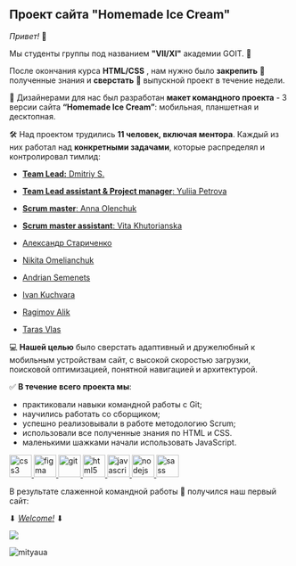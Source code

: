 ## Проект сайта "Homemade Ice Cream"

_Привет!_ :wave:

Мы студенты группы под названием **"VII/XI"** академии GOIT. :rocket:

После окончания курса **HTML/CSS** , нам нужно было **закрепить** :pushpin:
полученные знания и **сверстать** :page_with_curl: выпускной проект в течение
недели.

:art: Дизайнерами для нас был разработан **макет командного проекта** - 3 версии
сайта **“Homemade Ice Cream”**: мобильная, планшетная и десктопная.

:hammer_and_wrench: Над проектом трудились **11 человек, включая
ментора**. Каждый из них работал над **конкретными задачами**, которые
распределял и контролировал тимлид:

- [**Team Lead:** Dmitriy S.](https://github.com/mityaua)

- [**Team Lead assistant & Project manager**: Yuliia Petrova](https://github.com/Yuliia-Petrova)

- [**Scrum master**: Anna Olenchuk](https://github.com/AnnaOlenchuk)

- [**Scrum master assistant**: Vita Khutorianska](https://github.com/vita-khutorianska)

- [Александр Стариченко](https://github.com/Glasgalas)

- [Nikita Omelianchuk](https://github.com/NikitaOmelianchuk)

- [Andrian Semenets](https://github.com/AndrianSemenets)

- [Ivan Kuchvara](https://github.com/Kuchvara)

- [Ragimov Alik](https://github.com/ragimovalik)

- [Taras Vlas](https://github.com/taras-vlas)

:computer: **Нашей целью** было сверстать адаптивный и дружелюбный к мобильным
устройствам сайт, с высокой скоростью загрузки, поисковой оптимизацией, понятной
навигацией и архитектурой.

:white_check_mark: **В течение всего проекта мы**:

- практиковали навыки командной работы с Git;
- научились работать со сборщиком;
- успешно реализовывали в работе методологию Scrum;
- использовали все полученные знания по HTML и CSS.
- маленькими шажками начали использовать JavaScript.

<p align="left"> <a href="https://www.w3schools.com/css/" target="_blank"> <img src="https://devicons.github.io/devicon/devicon.git/icons/css3/css3-original-wordmark.svg" alt="css3" width="40" height="40"/> </a> <a href="https://www.figma.com/" target="_blank"> <img src="https://www.vectorlogo.zone/logos/figma/figma-icon.svg" alt="figma" width="40" height="40"/> </a> <a href="https://git-scm.com/" target="_blank"> <img src="https://www.vectorlogo.zone/logos/git-scm/git-scm-icon.svg" alt="git" width="40" height="40"/> </a> <a href="https://www.w3.org/html/" target="_blank"> <img src="https://devicons.github.io/devicon/devicon.git/icons/html5/html5-original-wordmark.svg" alt="html5" width="40" height="40"/> </a> <a href="https://developer.mozilla.org/en-US/docs/Web/JavaScript" target="_blank"> <img src="https://devicons.github.io/devicon/devicon.git/icons/javascript/javascript-original.svg" alt="javascript" width="40" height="40"/> </a> <a href="https://nodejs.org" target="_blank"> <img src="https://devicons.github.io/devicon/devicon.git/icons/nodejs/nodejs-original-wordmark.svg" alt="nodejs" width="40" height="40"/> </a> <a href="https://sass-lang.com" target="_blank"> <img src="https://devicons.github.io/devicon/devicon.git/icons/sass/sass-original.svg" alt="sass" width="40" height="40"/> </a> </p>


В результате слаженной командной работы :handshake: получился наш первый сайт:

⬇ [_Welcome!_](https://github.com/mityaua/final-project-7) ⬇

[<img src="https://i.imgur.com/PS6Fpk5.png">](https://mityaua.github.io/final-project-7/)

<p align="left"> <img src="https://komarev.com/ghpvc/?username=mityaua&label=Profile%20views&color=0e75b6&style=flat" alt="mityaua" /> </p>
